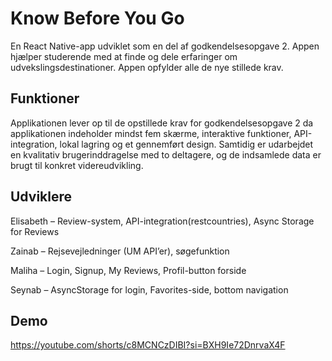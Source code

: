 # Know Before You Go

En React Native-app udviklet som en del af godkendelsesopgave 2.
Appen hjælper studerende med at finde og dele erfaringer om udvekslingsdestinationer.
Appen opfylder alle de nye stillede krav.

## Funktioner
Applikationen lever op til de opstillede krav for godkendelsesopgave 2 da applikationen indeholder mindst fem skærme, interaktive funktioner, API-integration, lokal lagring og et gennemført design. Samtidig er udarbejdet en kvalitativ brugerinddragelse med to deltagere, og de indsamlede data er brugt til konkret videreudvikling.

## Udviklere
Elisabeth – Review-system, API-integration(restcountries), Async Storage for Reviews

Zainab – Rejsevejledninger (UM API’er), søgefunktion

Maliha – Login, Signup, My Reviews, Profil-button forside

Seynab – AsyncStorage for login, Favorites-side, bottom navigation

## Demo
https://youtube.com/shorts/c8MCNCzDIBI?si=BXH9Ie72DnrvaX4F
